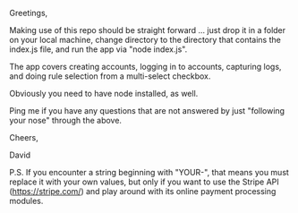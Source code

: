 Greetings,

Making use of this repo should be straight forward ... just drop it in a folder on your local machine, 
change directory to the directory that contains the index.js file, and run the app via "node index.js".

The app covers creating accounts, logging in to accounts, capturing logs, and doing rule selection from 
a multi-select checkbox.

Obviously you need to have node installed, as well.

Ping me if you have any questions that are not answered by just "following your nose" through the above.

Cheers,

David



P.S. If you encounter a string beginning with "YOUR-", that means you must replace it with your own 
values, but only if you want to use the Stripe API (https://stripe.com/) and play around with its 
online payment processing modules.
